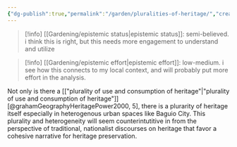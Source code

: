 ```yaml
---
{"dg-publish":true,"permalink":"/garden/pluralities-of-heritage/","created":"2024-06-25T09:43:20.879+08:00","updated":"2024-07-22T14:52:10.475+08:00"}
---
```


>[!info] [[Gardening/epistemic status\|epistemic status]]:
>semi-believed. i think this is right, but this needs more engagement to understand and utilize

>[!info] [[Gardening/epistemic effort\|epistemic effort]]:
>low-medium. i see how this connects to my local context, and will probably put more effort in the analysis.

Not only is there a [["plurality of use and consumption of heritage"\|"plurality of use and consumption of heritage"]] [@grahamGeographyHeritagePower2000, 5], there is a plurarity of heritage itself especially in heterogenous urban spaces like Baguio City. This plurality and heterogeneity will seem counterintutitive in from the perspective of traditional, nationalist discourses on heritage that favor a cohesive narrative for heritage preservation. 
